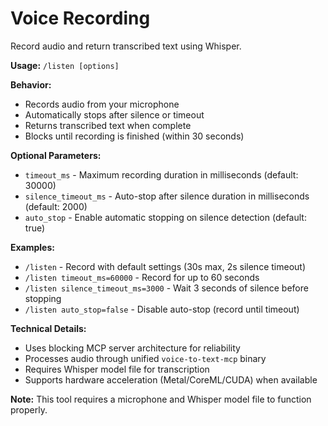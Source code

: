 # Voice Recording

Record audio and return transcribed text using Whisper.

**Usage:** `/listen [options]`

**Behavior:**
- Records audio from your microphone
- Automatically stops after silence or timeout
- Returns transcribed text when complete
- Blocks until recording is finished (within 30 seconds)

**Optional Parameters:**
- `timeout_ms` - Maximum recording duration in milliseconds (default: 30000)
- `silence_timeout_ms` - Auto-stop after silence duration in milliseconds (default: 2000)  
- `auto_stop` - Enable automatic stopping on silence detection (default: true)

**Examples:**
- `/listen` - Record with default settings (30s max, 2s silence timeout)
- `/listen timeout_ms=60000` - Record for up to 60 seconds
- `/listen silence_timeout_ms=3000` - Wait 3 seconds of silence before stopping
- `/listen auto_stop=false` - Disable auto-stop (record until timeout)

**Technical Details:**
- Uses blocking MCP server architecture for reliability
- Processes audio through unified `voice-to-text-mcp` binary
- Requires Whisper model file for transcription
- Supports hardware acceleration (Metal/CoreML/CUDA) when available

**Note:** This tool requires a microphone and Whisper model file to function properly.